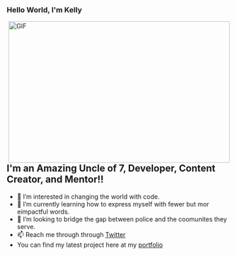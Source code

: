 ### Hello World, I'm Kelly 

<img align="right" alt="GIF" src="https://giphy.com/gifs/thecodingspacerd-code-coding-eatsleepcode-VTtANKl0beDFQRLDTh" width="500" height="320" />


## I'm an Amazing Uncle of 7,  Developer, Content Creator, and Mentor!!


- 👀 I’m interested in changing the world with code.
- 🌱 I’m currently learning how to express myself with fewer but mor eimpactful words.
- 💞️ I’m looking to bridge the gap between police and the coomunites they serve. 
- 📫 Reach me through through [Twitter](https://twitter.com/worldzworth)
- You can find my latest project here at my [portfolio](https://kellyspence.netlify.app/)
<!---
worldzWorth/worldzWorth is a ✨ special ✨ repository because its `README.md` (this file) appears on your GitHub profile.
You can click the Preview link to take a look at your changes.
--->
